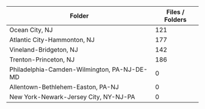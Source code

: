 | Folder                                      |   Files / Folders |
|---------------------------------------------|-------------------|
| Ocean City, NJ                              |               121 |
| Atlantic City-Hammonton, NJ                 |               177 |
| Vineland-Bridgeton, NJ                      |               142 |
| Trenton-Princeton, NJ                       |               186 |
| Philadelphia-Camden-Wilmington, PA-NJ-DE-MD |                 0 |
| Allentown-Bethlehem-Easton, PA-NJ           |                 0 |
| New York-Newark-Jersey City, NY-NJ-PA       |                 0 |